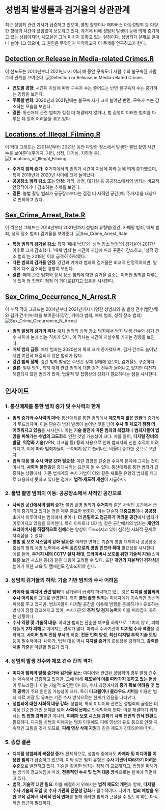 # 성범죄 발생률과 검거율의 상관관계
최근 성범죄 관련 기사가 급증하고 있으며, 불법 촬영이나 메타버스 아동성범죄 등 다양한 형태의 사건이 끊임없이 보도되고 있다. 과거에 비해 성범죄 발생이 눈에 띄게 증가하고 있는 상황이지만, 체포율은 그에 미치지 못하고 있는 실정이다. 성범죄가 실제로 얼마나 늘어나고 있으며, 그 원인은 무엇인지 파악하고자 이 주제를 연구하고자 한다.

## [Detection or Release in Media-related Crimes.R](R/Detention_or_Release_in_Media-related_Crimes.R)
이 산포도는 2014년부터 2021년까지 여러 해 동안 구속도니 사람 수와 불구속된 사람 수의 관계를 보여준다.
![Detection or Release in Media-related Crimes](excelNgraph_img/graph_img/Detection_or_Release_in_Media-related_Crimes.png)
- **연도별 경향**: 시간이 지남에 따라 구속자 수는 줄어드는 반면 불구속자 수는 증가하는 경향을 보인다.
- **주목할 변화**: 2020년과 2021년에는 불구속 자가 크게 늘어난 반면, 구속자 수는 감소하는 모습을 보인다.
- **결론**: 통신매체 관련 범죄가 점점 더 해결되지 않거나, 법 집행이 이러한 범죄를 다루는 데 있어 어려움을 겪고 있다.

## [Locations_of_Illegal_Filming.R](R/Locations_of_Illegal_Filming.R)
이 막대 그래프는 22014년부터 2021년 동안 다양한 장소에서 발생한 불법 촬영 사건 수를 보여준다(주거지, 거리, 상점, 대기실, 지하철 등).
![Locations_of_Illegal_Filming](excelNgraph_img/graph_img/Locations_of_Illegal_Filming.png)
- **주거지 범죄 증가**: 주거지에서의 범죄가 시간이 지남에 따라 눈에 띄게 증가했으며, 특히 2018년과 2020년 사이에 크게 늘어났다.
- **공공장소 범죄 감소 또는 안정**: 거리, 상점, 대기실 등 공공장소에서의 범죄는 비교적 안정적이거나 감소하는 추세를 보인다.
- **결론**: 불법 촬영 범죄가 공공장소보다는 점점 더 사적인 공간(예: 주거지)을 대상으로 변화하고 있다.

## [Sex_Crime_Arrest_Rate.R](R/Sex_Crime_Arrest_Rate.R)
이 꺾은선 그래프는 2014년부터 2021년까지 성범죄 유형별(강간, 카메랄 범죄, 매체 범죄, 성적 장소 범죄) 검거율을 보여준다.
![Sex_Crime_Arrest_Rate](excelNgraph_img/graph_img/Sex_Crime_Arrest_Rate.png)
- **특정 범죄의 검거율 감소**: 특히 '매체 범죄'와 '성적 장소 범죄'의 검거율이 2017년 이후로 크게 감소했다. '매체 범죄'는 시간이 지남에 따라 꾸준히 감소하고, '성적 장소 범죄'는 2018년 이후 급격히 하락했다.
- **다른 범죄의 검거율 인정**: 강간과 카메라 범죄의 검거율은 비교적 안정적이지만, 말미에 다소 감소하는 경향이 보인다.
- **결론**: 매체 관련 범죄와 성적 장소 범죄에 대한 검거율 감소는 이러한 범죄를 다루는 데 있어 범 집행이 점점 더 까다로워지고 있음을 시사한다.

## [Sex_Crime_Occurrence_N_Arrest.R](R/Sex_Crime_Occurrence_N_Arrest.R)
이 누적 막대 그래프는 2014년부터 2021년까지 다양한 성범죄의 총 발생 건수(빨간색)와 검거 건수(녹색)을 보여준다(강간, 카메라 범죄, 매체 범죄, 성적 장소 범죄)
![Sex_Crime_Occurrence_N_Arrest](excelNgraph_img/graph_img/Sex_Crime_Occurrence_N_Arrest.png)
- **범죄 발생과 검거의 격차**: 매체 범죄와 성적 장소 범죄에서 범죄 발생 건수와 검거 건수 사이에 눈에 띄는 격차가 있다. 이 격차는 시간이 지날수록 커지는 경향을 보인다.
- **매체 범죄 급증**: 매체 범죄는 2020년에 특히 크게 증가했으며, 검거 건수도 늘어났지만 여전히 해결되지 않은 범죄가 많다.
- **강간 범죄 정체**: 강간 범죄 발생은 수년간 정체 상태에 있으며, 검거율도 꾸준하다.
- **결론**: 일부 범죄, 특히 매체 관련 범죄에 대한 검거 건수가 늘어나고 있지만 여전히 해결되지 않은 범죄가 많아, 법률적 및 집행상의 강화가 필요하다는 점을 시사한다.

## 인사이트
### 1. 통신매체를 통한 범죄 증가 및 수사력의 한계
- **범죄 증가와 수사력의 미비**: 통신매체를 통한 범죄에서 **체포되지 않은 인원**의 증가세가 두드러지며, 이는 단순히 범죄 발생이 늘어난 것을 넘어 **수사 및 체포가 점점 더 어려워지고 있음**을 시사한다. 이는 **기술 발전에 따른 범죄의 복잡화**나 **범죄자들이 법망을 피해가는 수법의 고도화**로 인한 것일 가능성이 크다. 예를 들어, **디지털 장비의 발달**, **익명화 기술**(VPN, 다크웹 등) 등의 사용으로 인해 범죄자의 신원 추적이 어려워지고, 이에 따라 범죄자들이 구속되지 않고 풀려나는 비율이 증가한 것으로 보인다.
- **법적 대응 및 수사 역량 강화 필요성**: 이런 경향은 단순한 수치적 문제에 그치는 것이 아니라, **사회적 불안감**을 증대시키는 요인이 될 수 있다. 통신매체를 통한 범죄가 급증하는 상황에서, 기존 법체계와 수사 기법이 이와 같은 새로운 유형의 범죄를 제대로 대응하지 못하고 있다는 점에서 **법적·제도적 개선**이 시급하다.

### 2. 불법 촬영 범죄의 이동: 공공장소에서 사적인 공간으로
- **사적인 공간에서의 범죄 증가**: 불법 촬영 범죄가 **주거지**와 같은 사적인 공간에서 급격히 증가하고 있다는 점은 매우 중요한 변화다. 이는 단순히 **대중교통**이나 **공공장소**에서 이루어지는 범죄에서 벗어나, **더 은밀하고 접근하기 어려운 공간**에서 범죄가 이루어지고 있음을 의미한다. 특히 아파트나 대기실 같은 공간에서의 범죄는 **개인의 프라이버시를 직접적으로 침해**하는 양상이 두드러지고 있어 심각한 사회적 문제로 자리잡을 수 있다.
- **방범 및 보호 시스템의 강화 필요성**: 이러한 변화는 기존의 방범 대책이나 공공장소 중심의 범죄 예방 노력에서 **사적 공간으로의 방범 인프라 확대** 필요성을 시사한다. 예를 들어, **주거지 내의 CCTV 설치 확대**, **프라이버시 보호를 위한 기술적 지원**(스마트홈 보안 시스템 등)과 같은 대응이 고려될 수 있다. 또한 **개인의 자율적인 경각심**을 높이기 위한 교육 및 캠페인도 강화되어야 한다.

### 3. 성범죄 검거율의 하락: 기술 기반 범죄의 수사 어려움
- **카메라 및 미디어 관련 범죄**의 검거율이 급격히 하락하고 있는 것은 **디지털 성범죄의 수사 어려움**을 그대로 반영한다. 특히 **불법 촬영 범죄**는 피해자에게 지속적인 정신적 피해를 주고 있지만, 범죄자들이 디지털 공간을 이용해 범행을 은폐하거나 유포하는 방식이 점점 정교해지고 있어, 수사기관의 **추적 및 검거 능력**이 이를 따라잡지 못하는 상황이다.
- **수사 역량 및 기술적 대응**: 이러한 범죄는 단순한 체포율 하락으로 그치지 않고, 피해자들의 **2차 피해**로 이어지는 경우가 많다. 따라서 수사기관이 **디지털 수사 역량**을 강화하고, **사이버 범죄 전담 부서**의 확충, **전문 인력 양성**, **최신 디지털 추적 기술 도입** 등이 필수적이다. 나아가, 법적 대응 역시 **디지털 증거**의 효용성을 강화하고, **강력한 처벌 기준**을 마련할 필요가 있다.

### 4. 성범죄 발생 건수와 체포 건수 간의 격차
- **미디어 범죄의 발생 증가와 검거율 감소**: 미디어와 관련된 성범죄의 경우 발생 건수는 계속해서 급증하고 있지만, 그에 비해 **체포율이 이를 따라가지 못하고 있는 현상**이 두드러진다. 이는 기술적 요인뿐 아니라, 수사 과정에서의 **증거 확보 어려움** 및 **법적 공백**이 주요 원인일 가능성이 크다. 특히 **다크웹이나 클라우드 서버**를 이용한 범죄 자료 저장 및 유포는 기존 수사 방식으로는 한계가 있음을 나타낸다.
- **성범죄에 대한 사회적 대응 강화**: 성범죄, 특히 미디어와 관련된 성범죄의 급증은 더 이상 단순한 개인 문제를 넘어 **사회적 문제**로 인식되어야 한다. 이를 해결하기 위해서는 **법 집행 강화**뿐만 아니라, **피해자 보호 시스템 강화**와 **사회 전반의 인식 전환**도 필요하다. 디지털 성범죄 피해자는 범죄 이후에도 피해 영상의 유포 등으로 인해 지속적인 고통을 겪게 되므로, **피해 영상 삭제 지원**과 같은 제도가 강화되어야 한다.

### 5. 종합 결론
- **디지털 성범죄의 복잡성 증가**: 전체적으로, 성범죄 중에서도 **카메라 및 미디어를 이용한 범죄**가 급증하고 있으며, 이와 같은 범죄 유형은 **수사 기관이 따라가기 어려운 수준**으로 발전하고 있다. 기술을 활용한 범죄는 점점 더 교묘해지고, 법망을 피해가는 방식이 정교해짐에 따라, **전통적인 수사 및 법적 대응 방식**으로는 한계에 직면하고 있다.
- **법적, 기술적 대안 필요**: 이를 해결하기 위해서는 **법적 제도의 개편**과 함께, **디지털 수사 기술의 도입** 및 **수사 기관의 전문성 강화**가 필수적이다. 나아가, **범죄 예방을 위한 교육 강화**와 **사회적 인식 변화**를 통해 이러한 범죄가 근절될 수 있도록 하는 다각적인 접근이 필요하다.
